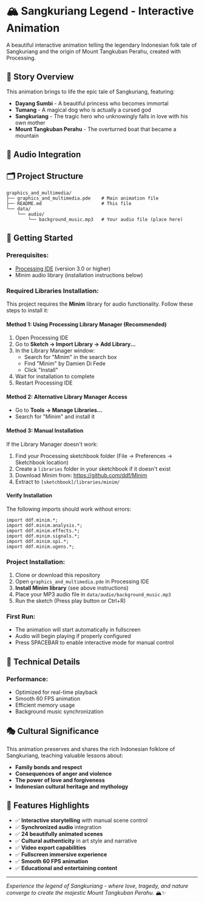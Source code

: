 # 🏔️ Sangkuriang Legend - Interactive Animation

A beautiful interactive animation telling the legendary Indonesian folk tale of Sangkuriang and the origin of Mount Tangkuban Perahu, created with Processing.

## 📖 Story Overview

This animation brings to life the epic tale of Sangkuriang, featuring:
- **Dayang Sumbi** - A beautiful princess who becomes immortal
- **Tumang** - A magical dog who is actually a cursed god
- **Sangkuriang** - The tragic hero who unknowingly falls in love with his own mother
- **Mount Tangkuban Perahu** - The overturned boat that became a mountain


## 🎵 Audio Integration


## 🗂️ Project Structure

```
graphics_and_multimedia/
├── graphics_and_multimedia.pde    # Main animation file
├── README.md                      # This file
└── data/
    └── audio/
        └── background_music.mp3   # Your audio file (place here)
```

## 🚀 Getting Started

### **Prerequisites:**
- [Processing IDE](https://processing.org/download) (version 3.0 or higher)
- Minim audio library (installation instructions below)

### **Required Libraries Installation:**

This project requires the **Minim** library for audio functionality. Follow these steps to install it:

#### **Method 1: Using Processing Library Manager (Recommended)**
1. Open Processing IDE
2. Go to **Sketch → Import Library → Add Library...**
3. In the Library Manager window:
   - Search for "Minim" in the search box
   - Find "Minim" by Damien Di Fede
   - Click "Install"
4. Wait for installation to complete
5. Restart Processing IDE

#### **Method 2: Alternative Library Manager Access**
- Go to **Tools → Manage Libraries...**
- Search for "Minim" and install it

#### **Method 3: Manual Installation**
If the Library Manager doesn't work:
1. Find your Processing sketchbook folder (File → Preferences → Sketchbook location)
2. Create a `libraries` folder in your sketchbook if it doesn't exist
3. Download Minim from: https://github.com/ddf/Minim
4. Extract to `[sketchbook]/libraries/minim/`

#### **Verify Installation**
The following imports should work without errors:
```processing
import ddf.minim.*;
import ddf.minim.analysis.*;
import ddf.minim.effects.*;
import ddf.minim.signals.*;
import ddf.minim.spi.*;
import ddf.minim.ugens.*;
```

### **Project Installation:**
1. Clone or download this repository
2. Open `graphics_and_multimedia.pde` in Processing IDE
3. **Install Minim library** (see above instructions)
4. Place your MP3 audio file in `data/audio/background_music.mp3`
5. Run the sketch (Press play button or Ctrl+R)

### **First Run:**
- The animation will start automatically in fullscreen
- Audio will begin playing if properly configured
- Press SPACEBAR to enable interactive mode for manual control

## 🎨 Technical Details

### **Performance:**
- Optimized for real-time playback
- Smooth 60 FPS animation
- Efficient memory usage
- Background music synchronization

## 🎭 Cultural Significance

This animation preserves and shares the rich Indonesian folklore of Sangkuriang, teaching valuable lessons about:
- **Family bonds and respect**
- **Consequences of anger and violence**
- **The power of love and forgiveness**
- **Indonesian cultural heritage and mythology**

## 🌟 Features Highlights

- ✅ **Interactive storytelling** with manual scene control
- ✅ **Synchronized audio** integration
- ✅ **24 beautifully animated scenes**
- ✅ **Cultural authenticity** in art style and narrative
- ✅ **Video export capabilities**
- ✅ **Fullscreen immersive experience**
- ✅ **Smooth 60 FPS animation**
- ✅ **Educational and entertaining content**

---

*Experience the legend of Sangkuriang - where love, tragedy, and nature converge to create the majestic Mount Tangkuban Perahu.* 🏔️✨
